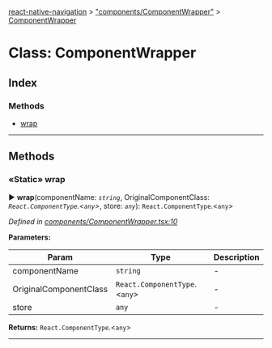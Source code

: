 [react-native-navigation](../README.md) > ["components/ComponentWrapper"](../modules/_components_componentwrapper_.md) > [ComponentWrapper](../classes/_components_componentwrapper_.componentwrapper.md)



# Class: ComponentWrapper

## Index

### Methods

* [wrap](_components_componentwrapper_.componentwrapper.md#wrap)



---
## Methods
<a id="wrap"></a>

### «Static» wrap

► **wrap**(componentName: *`string`*, OriginalComponentClass: *`React.ComponentType`.<`any`>*, store: *`any`*): `React.ComponentType`.<`any`>



*Defined in [components/ComponentWrapper.tsx:10](https://github.com/wix/react-native-navigation/blob/961d36be/lib/src/components/ComponentWrapper.tsx#L10)*



**Parameters:**

| Param | Type | Description |
| ------ | ------ | ------ |
| componentName | `string`   |  - |
| OriginalComponentClass | `React.ComponentType`.<`any`>   |  - |
| store | `any`   |  - |





**Returns:** `React.ComponentType`.<`any`>





___


